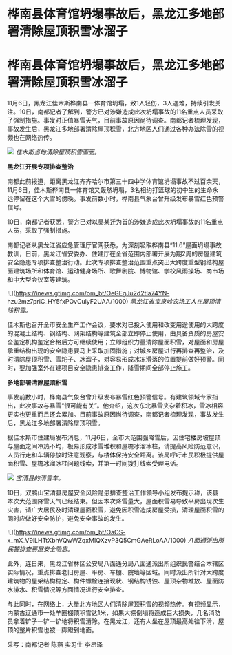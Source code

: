 # 桦南县体育馆坍塌事故后，黑龙江多地部署清除屋顶积雪冰溜子

# 桦南县体育馆坍塌事故后，黑龙江多地部署清除屋顶积雪冰溜子

11月6日，黑龙江佳木斯桦南县一体育馆坍塌，致1人轻伤，3人遇难，持续引发关注。10日，南都记者了解到，警方已对涉嫌造成此次坍塌事故的11名重点人员采取了强制措施。事发时正值暴雪天气，目前事故原因尚待调查。南都记者梳理发现，事故发生后，黑龙江多地部署清除屋顶积雪，北方地区人们通过各种办法除雪的视频也在网络热传。

![](https://inews.gtimg.com/om_bt/OUPSc2PcWqG3ZOU4AXHogENNrE62S-OAx7Lg63NpPDtRAAA/1000)
_佳木斯当地清除屋顶积雪画面。_

**黑龙江开展专项排查整治**

南都此前报道，距离黑龙江齐齐哈尔市第三十四中学体育馆坍塌事故不过百余天，11月6日，佳木斯桦南县一体育馆又轰然坍塌，3名相约打篮球的初中生的生命永远停留在这个大雪的傍晚。事发前数小时，桦南县气象台曾升级发布暴雪红色预警信号。

10日，南都记者获悉，警方已对以吴某迁为首的涉嫌造成此次坍塌事故的11名重点人员，采取了强制措施。

南都记者从黑龙江省应急管理厅官网获悉，为深刻吸取桦南县“11.6”屋面坍塌事故教训，日前，黑龙江省安委办、住建厅在全省范围内部署开展为期2周的房屋建筑安全隐患专项排查整治行动。此次专项排查整治范围重点突出大跨度重型钢结构屋面建筑场所和体育馆、运动健身场所、歌舞剧院、博物馆、学校风雨操场、商市场和中大型会议室等建筑。

![](https://inews.gtimg.com/om_bt/OeGEgJu2d2tIa74YN-
hzu2mz7priC_HY5fxPOvCulyF2UAA/1000) _黑龙江省宝泉岭农场工人在屋顶清除积雪。_

佳木斯也召开全市安全生产工作会议，要求对已投入使用和改变用途使用的大跨度的混凝土结构、钢结构、网架结构等建筑全部立即停止使用，由具备资质的房屋安全鉴定机构鉴定合格后方可继续使用；立即组织力量清除屋面积雪，对屋面和房屋承重结构出现的安全隐患要马上采取加固措施；对城乡房屋进行再排查再整治，及时清除屋顶积雪、雪坨子、冰溜子，对容易形成冰冻滑落的位置提前做好预警。同时，要加强室外在建项目安全隐患排查工作，降雪期间全部停止施工。

**多地部署清除屋顶积雪**

事发前数小时，桦南县气象台曾升级发布暴雪红色预警信号。有建筑领域专家指出，此次事故与暴雪“很可能有关”。他介绍，这次东北暴雪夹杂着积冰，雪冰相容更实也更重而且还会累加。目前事故原因尚待调查，南都记者梳理发现，事故发生后，黑龙江多地部署清除屋顶积雪。

据佳木斯市住建局发布消息，11月6日，全市大范围强降雪后，因住宅楼房坡屋顶与屋面之间冷热不均，极易形成冰雪堆积和屋檐冰溜冰柱，请提高风险防范意识，人员行走和车辆停放时注意观察，与楼体保持安全距离。该局呼吁市民积极提供屋面积雪、屋檐冰溜冰柱问题线索，并第一时间拨打线索受理电话。

![](https://inews.gtimg.com/om_bt/OtTX7FZtslhhkuUgoUamsRLmCXxoQftX5pq-7B9-RnpSEAA/1000)
_宝清县的清雪车。_

10日，双鸭山宝清县房屋安全风险隐患排查整治工作领导小组发布提示称，该县本次大范围降雪天气已经结束。但因本次降雪量大，屋面积雪易导致平房出现次生灾害，请广大居民及时清理屋面积雪，避免因积雪造成房屋受损，清理屋面积雪的同时应做好安全防护，避免安全事故的发生。

![](https://inews.gtimg.com/om_bt/OaOS-
x_mX_V9lLHTtXbhVQwWZqxMIQXzvP3Q5CmGAeRLoAA/1000) _八面通派出所民警排查房屋安全隐患。_

此外，连日来，黑龙江省林区公安局八面通分局八面通派出所组织民警结合本辖区实际情况，重点排查老旧房屋、平房、车棚、院墙等区域。同时派出所针对大跨度建筑物的屋架结构稳定、构件螺栓连接现状、钢结构锈蚀、屋顶杂物堆放、屋面防水排水、积雪情况等方面情况进行安全排查。

与此同时，在网络上，大量北方地区人们清除屋顶积雪的视频热传。有视频显示，内蒙古辽通市一处羊圈棚顶积雪达1米，如果大棚倒塌将造成巨大损失，几名消防员拿着铲子一铲一铲地将积雪清除。在黑龙江，还有人坐在屋顶最高处往下滑，屋顶的整片积雪也被一脚蹬到地面。

采写：南都记者 陈燕 实习生 李昂泽

